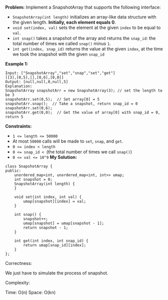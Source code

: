 **Problem:**
Implement a SnapshotArray that supports the following interface:

- `SnapshotArray(int length)` initializes an array-like data structure with the given length. **Initially, each element equals 0**.
- `void set(index, val)` sets the element at the given `index` to be equal to `val`.
- `int snap()` takes a snapshot of the array and returns the `snap_id`: the total number of times we called `snap()` minus `1`.
- `int get(index, snap_id)` returns the value at the given `index`, at the time we took the snapshot with the given `snap_id`

 

**Example 1:**

```
Input: ["SnapshotArray","set","snap","set","get"]
[[3],[0,5],[],[0,6],[0,0]]
Output: [null,null,0,null,5]
Explanation: 
SnapshotArray snapshotArr = new SnapshotArray(3); // set the length to be 3
snapshotArr.set(0,5);  // Set array[0] = 5
snapshotArr.snap();  // Take a snapshot, return snap_id = 0
snapshotArr.set(0,6);
snapshotArr.get(0,0);  // Get the value of array[0] with snap_id = 0, return 5
```

 

**Constraints:**

- `1 <= length <= 50000`
- At most `50000` calls will be made to `set`, `snap`, and `get`.
- `0 <= index < length`
- `0 <= snap_id < `(the total number of times we call `snap()`)
- `0 <= val <= 10^9`
**My Solution:**
```
class SnapshotArray {
public:
    unordered_map<int, unordered_map<int, int>> umap;
    int snapshot = 0;
    SnapshotArray(int length) {
    }
    
    void set(int index, int val) {
        umap[snapshot][index] = val;
    }
    
    int snap() {
        snapshot++;
        umap[snapshot] = umap[snapshot - 1];
        return snapshot - 1;
    }
    
    int get(int index, int snap_id) {
        return umap[snap_id][index];
    }
};
```
Correctness:

We just have to simulate the process of snapshot.

Complexity:

Time: O(n)
Space: O(kn)